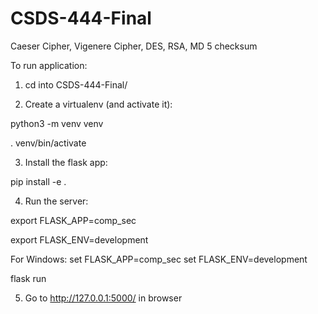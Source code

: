 # CSDS-444-Final

Caeser Cipher,
Vigenere Cipher,
DES,
RSA,
MD 5 checksum


To run application:
1. cd into CSDS-444-Final/

2. Create a virtualenv (and activate it):

python3 -m venv venv

. venv/bin/activate

3. Install the flask app:

pip install -e .

4. Run the server:

export FLASK_APP=comp_sec

export FLASK_ENV=development


For Windows:
set FLASK_APP=comp_sec
set FLASK_ENV=development

flask run

5. Go to http://127.0.0.1:5000/ in browser
